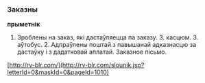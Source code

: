 ### Заказны
**прыметнік**

1. Зроблены на заказ, які дастаўляецца па заказу. З. касцюм. З. аўтобус. 2. Адпраўлены поштай з павышанай адказнасцю за дастаўку і з дадатковай аплатай. Заказное пісьмо.

<a rel="author">[http://rv-blr.com/](http://rv-blr.com/slounik.jsp?letterId=0&maskId=0&pageId=1010)</a>
